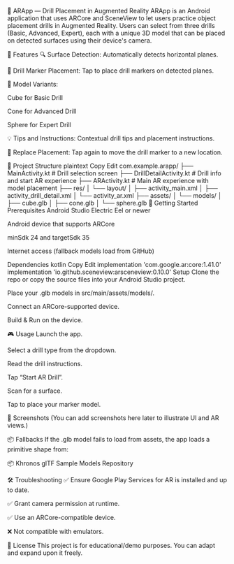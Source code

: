 📱 ARApp — Drill Placement in Augmented Reality
ARApp is an Android application that uses ARCore and SceneView to let users practice object placement drills in Augmented Reality. Users can select from three drills (Basic, Advanced, Expert), each with a unique 3D model that can be placed on detected surfaces using their device's camera.

🧠 Features
🔍 Surface Detection: Automatically detects horizontal planes.

🎯 Drill Marker Placement: Tap to place drill markers on detected planes.

🧱 Model Variants:

Cube for Basic Drill

Cone for Advanced Drill

Sphere for Expert Drill

💡 Tips and Instructions: Contextual drill tips and placement instructions.

🔁 Replace Placement: Tap again to move the drill marker to a new location.

📁 Project Structure
plaintext
Copy
Edit
com.example.arapp/
├── MainActivity.kt             # Drill selection screen
├── DrillDetailActivity.kt     # Drill info and start AR experience
├── ARActivity.kt              # Main AR experience with model placement
├── res/
│   └── layout/
│       ├── activity_main.xml
│       ├── activity_drill_detail.xml
│       └── activity_ar.xml
├── assets/
│   └── models/
│       ├── cube.glb
│       ├── cone.glb
│       └── sphere.glb
🚀 Getting Started
Prerequisites
Android Studio Electric Eel or newer

Android device that supports ARCore

minSdk 24 and targetSdk 35

Internet access (fallback models load from GitHub)

Dependencies
kotlin
Copy
Edit
implementation 'com.google.ar:core:1.41.0'
implementation 'io.github.sceneview:arsceneview:0.10.0'
Setup
Clone the repo or copy the source files into your Android Studio project.

Place your .glb models in src/main/assets/models/.

Connect an ARCore-supported device.

Build & Run on the device.

🎮 Usage
Launch the app.

Select a drill type from the dropdown.

Read the drill instructions.

Tap “Start AR Drill”.

Scan for a surface.

Tap to place your marker model.

📸 Screenshots
(You can add screenshots here later to illustrate UI and AR views.)

📦 Fallbacks
If the .glb model fails to load from assets, the app loads a primitive shape from:

📦 Khronos glTF Sample Models Repository

🛠️ Troubleshooting
✅ Ensure Google Play Services for AR is installed and up to date.

✅ Grant camera permission at runtime.

✅ Use an ARCore-compatible device.

❌ Not compatible with emulators.

📄 License
This project is for educational/demo purposes. You can adapt and expand upon it freely.
